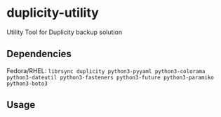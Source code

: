 # duplicity-utility
Utility Tool for Duplicity backup solution

## Dependencies
Fedora/RHEL: `librsync duplicity python3-pyyaml python3-colorama python3-dateutil python3-fasteners python3-future python3-paramiko python3-boto3`

## Usage

